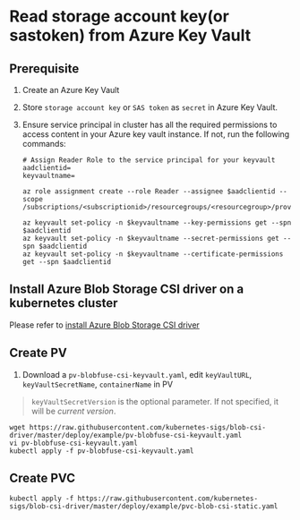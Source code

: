 # Read storage account key(or sastoken) from Azure Key Vault

## Prerequisite

1. Create an Azure Key Vault

2. Store `storage account key` or `SAS token` as `secret` in Azure Key Vault.

3. Ensure service principal in cluster has all the required permissions to access content in your Azure key vault instance. If not, run the following commands:

   ```console
   # Assign Reader Role to the service principal for your keyvault
   aadclientid=
   keyvaultname=

   az role assignment create --role Reader --assignee $aadclientid --scope /subscriptions/<subscriptionid>/resourcegroups/<resourcegroup>/providers/Microsoft.KeyVault/vaults/$keyvaultname

   az keyvault set-policy -n $keyvaultname --key-permissions get --spn $aadclientid
   az keyvault set-policy -n $keyvaultname --secret-permissions get --spn $aadclientid
   az keyvault set-policy -n $keyvaultname --certificate-permissions get --spn $aadclientid
   ```

## Install Azure Blob Storage CSI driver on a kubernetes cluster
Please refer to [install Azure Blob Storage CSI driver](https://github.com/kubernetes-sigs/blob-csi-driver/blob/master/docs/install-blob-csi-driver.md)

## Create PV
1.  Download a `pv-blobfuse-csi-keyvault.yaml`, edit `keyVaultURL`, `keyVaultSecretName`, `containerName` in PV
> `keyVaultSecretVersion` is the optional parameter. If not specified, it will be *current version*.
```console
wget https://raw.githubusercontent.com/kubernetes-sigs/blob-csi-driver/master/deploy/example/pv-blobfuse-csi-keyvault.yaml
vi pv-blobfuse-csi-keyvault.yaml
kubectl apply -f pv-blobfuse-csi-keyvault.yaml
```

## Create PVC 

```console
kubectl apply -f https://raw.githubusercontent.com/kubernetes-sigs/blob-csi-driver/master/deploy/example/pvc-blob-csi-static.yaml
```
